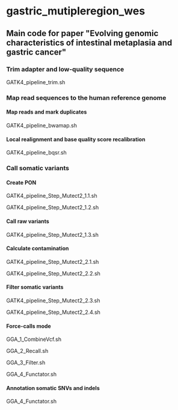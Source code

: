 # gastric_mutipleregion_wes

## Main code for paper "Evolving genomic characteristics of intestinal metaplasia and gastric cancer"

### Trim adapter and low-quality sequence

GATK4_pipeline_trim.sh

### Map read sequences to the human reference genome

#### Map reads and mark duplicates 

GATK4_pipeline_bwamap.sh

#### Local realignment and base quality score recalibration

GATK4_pipeline_bqsr.sh

### Call somatic variants

#### Create PON

GATK4_pipeline_Step_Mutect2_1.1.sh 

GATK4_pipeline_Step_Mutect2_1.2.sh

#### Call raw variants

GATK4_pipeline_Step_Mutect2_1.3.sh

#### Calculate contamination

GATK4_pipeline_Step_Mutect2_2.1.sh

GATK4_pipeline_Step_Mutect2_2.2.sh

#### Filter somatic variants

GATK4_pipeline_Step_Mutect2_2.3.sh

GATK4_pipeline_Step_Mutect2_2.4.sh

#### Force-calls mode

GGA_1_CombineVcf.sh

GGA_2_Recall.sh

GGA_3_Filter.sh

GGA_4_Functator.sh

#### Annotation somatic SNVs and indels

GGA_4_Functator.sh